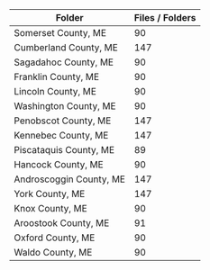 | Folder                  |   Files / Folders |
|-------------------------|-------------------|
| Somerset County, ME     |                90 |
| Cumberland County, ME   |               147 |
| Sagadahoc County, ME    |                90 |
| Franklin County, ME     |                90 |
| Lincoln County, ME      |                90 |
| Washington County, ME   |                90 |
| Penobscot County, ME    |               147 |
| Kennebec County, ME     |               147 |
| Piscataquis County, ME  |                89 |
| Hancock County, ME      |                90 |
| Androscoggin County, ME |               147 |
| York County, ME         |               147 |
| Knox County, ME         |                90 |
| Aroostook County, ME    |                91 |
| Oxford County, ME       |                90 |
| Waldo County, ME        |                90 |